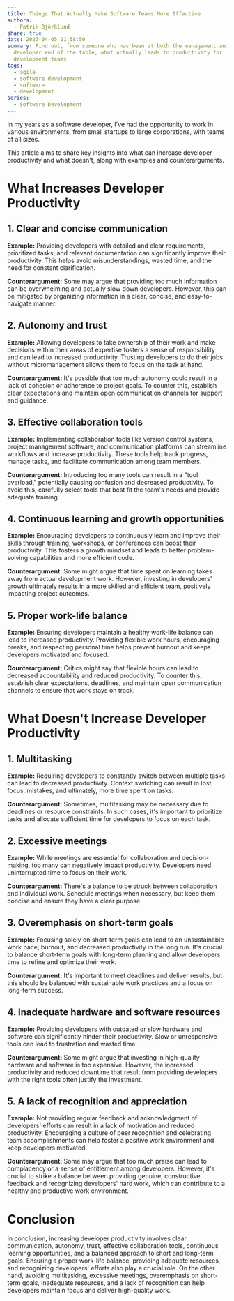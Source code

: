 ```yaml
---
title: Things That Actually Make Software Teams More Effective
authors:
  - Patrik Björklund
share: true
date: 2023-04-05 21:58:50
summary: Find out, from someone who has been at both the management and
  developer end of the table, what actually leads to productivity for
  development teams
tags:
  - agile
  - software development
  - software
  - development
series:
  - Software Development
---
```



In my years as a software developer, I've had the opportunity to work in various environments, from small startups to large corporations, with teams of all sizes. 

This article aims to share key insights into what can increase developer productivity and what doesn't, along with examples and counterarguments.

# What Increases Developer Productivity

## 1. Clear and concise communication

**Example:** Providing developers with detailed and clear requirements, prioritized tasks, and relevant documentation can significantly improve their productivity. This helps avoid misunderstandings, wasted time, and the need for constant clarification.

**Counterargument:** Some may argue that providing too much information can be overwhelming and actually slow down developers. However, this can be mitigated by organizing information in a clear, concise, and easy-to-navigate manner.

## 2. Autonomy and trust

**Example:** Allowing developers to take ownership of their work and make decisions within their areas of expertise fosters a sense of responsibility and can lead to increased productivity. Trusting developers to do their jobs without micromanagement allows them to focus on the task at hand.

**Counterargument:** It's possible that too much autonomy could result in a lack of cohesion or adherence to project goals. To counter this, establish clear expectations and maintain open communication channels for support and guidance.

## 3. Effective collaboration tools

**Example:** Implementing collaboration tools like version control systems, project management software, and communication platforms can streamline workflows and increase productivity. These tools help track progress, manage tasks, and facilitate communication among team members.

**Counterargument:** Introducing too many tools can result in a "tool overload," potentially causing confusion and decreased productivity. To avoid this, carefully select tools that best fit the team's needs and provide adequate training.

## 4. Continuous learning and growth opportunities

**Example:** Encouraging developers to continuously learn and improve their skills through training, workshops, or conferences can boost their productivity. This fosters a growth mindset and leads to better problem-solving capabilities and more efficient code.

**Counterargument:** Some might argue that time spent on learning takes away from actual development work. However, investing in developers' growth ultimately results in a more skilled and efficient team, positively impacting project outcomes.

## 5. Proper work-life balance

**Example:** Ensuring developers maintain a healthy work-life balance can lead to increased productivity. Providing flexible work hours, encouraging breaks, and respecting personal time helps prevent burnout and keeps developers motivated and focused.

**Counterargument:** Critics might say that flexible hours can lead to decreased accountability and reduced productivity. To counter this, establish clear expectations, deadlines, and maintain open communication channels to ensure that work stays on track.

# What Doesn't Increase Developer Productivity

## 1. Multitasking

**Example:** Requiring developers to constantly switch between multiple tasks can lead to decreased productivity. Context switching can result in lost focus, mistakes, and ultimately, more time spent on tasks.

**Counterargument:** Sometimes, multitasking may be necessary due to deadlines or resource constraints. In such cases, it's important to prioritize tasks and allocate sufficient time for developers to focus on each task.

## 2. Excessive meetings

**Example:** While meetings are essential for collaboration and decision-making, too many can negatively impact productivity. Developers need uninterrupted time to focus on their work.

**Counterargument:** There's a balance to be struck between collaboration and individual work. Schedule meetings when necessary, but keep them concise and ensure they have a clear purpose.

## 3. Overemphasis on short-term goals

**Example:** Focusing solely on short-term goals can lead to an unsustainable work pace, burnout, and decreased productivity in the long run. It's crucial to balance short-term goals with long-term planning and allow developers time to refine and optimize their work.

**Counterargument:** It's important to meet deadlines and deliver results, but this should be balanced with sustainable work practices and a focus on long-term success.

## 4. Inadequate hardware and software resources

**Example:** Providing developers with outdated or slow hardware and software can significantly hinder their productivity. Slow or unresponsive tools can lead to frustration and wasted time.

**Counterargument:** Some might argue that investing in high-quality hardware and software is too expensive. However, the increased productivity and reduced downtime that result from providing developers with the right tools often justify the investment.

## 5. A lack of recognition and appreciation

**Example:** Not providing regular feedback and acknowledgment of developers' efforts can result in a lack of motivation and reduced productivity. Encouraging a culture of peer recognition and celebrating team accomplishments can help foster a positive work environment and keep developers motivated.

**Counterargument:** Some may argue that too much praise can lead to complacency or a sense of entitlement among developers. However, it's crucial to strike a balance between providing genuine, constructive feedback and recognizing developers' hard work, which can contribute to a healthy and productive work environment.

# Conclusion 

In conclusion, increasing developer productivity involves clear communication, autonomy, trust, effective collaboration tools, continuous learning opportunities, and a balanced approach to short and long-term goals. Ensuring a proper work-life balance, providing adequate resources, and recognizing developers' efforts also play a crucial role. On the other hand, avoiding multitasking, excessive meetings, overemphasis on short-term goals, inadequate resources, and a lack of recognition can help developers maintain focus and deliver high-quality work.

